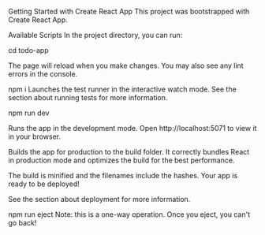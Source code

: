 Getting Started with Create React App
This project was bootstrapped with Create React App.

Available Scripts
In the project directory, you can run:

 cd todo-app

The page will reload when you make changes.
You may also see any lint errors in the console.

npm i
Launches the test runner in the interactive watch mode.
See the section about running tests for more information.

npm run dev

Runs the app in the development mode.
Open http://localhost:5071 to view it in your browser.


Builds the app for production to the build folder.
It correctly bundles React in production mode and optimizes the build for the best performance.

The build is minified and the filenames include the hashes.
Your app is ready to be deployed!

See the section about deployment for more information.

npm run eject
Note: this is a one-way operation. Once you eject, you can't go back!
